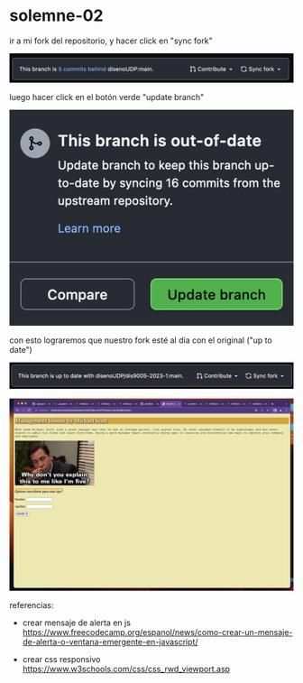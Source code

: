 # solemne-02

ir a mi fork del repositorio, y hacer click en "sync fork"

![pantallazo de sync fork](./github-sync-fork.jpg)

luego hacer click en el botón verde "update branch"

![pantallazo de update branch](./github-update-branch.jpg)

con esto lograremos que nuestro fork esté al día con el original ("up to date")

![pantallazo de up to date](./github-up-to-date.jpg)

![captura 1](./captura1.png)

referencias:
- crear mensaje de alerta en js
https://www.freecodecamp.org/espanol/news/como-crear-un-mensaje-de-alerta-o-ventana-emergente-en-javascript/ 

- crear css responsivo 
https://www.w3schools.com/css/css_rwd_viewport.asp
